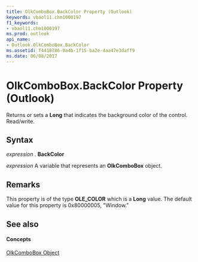 ```yaml
---
title: OlkComboBox.BackColor Property (Outlook)
keywords: vbaol11.chm1000197
f1_keywords:
- vbaol11.chm1000197
ms.prod: outlook
api_name:
- Outlook.OlkComboBox.BackColor
ms.assetid: f4418786-0a4b-1f15-ba2e-4aa47e3daff9
ms.date: 06/08/2017
---
```



# OlkComboBox.BackColor Property (Outlook)

Returns or sets a  **Long** that indicates the background color of the control. Read/write.


## Syntax

 _expression_ . **BackColor**

 _expression_ A variable that represents an **OlkComboBox** object.


## Remarks

This property is of the type  **OLE_COLOR** which is a **Long** value. The default value for this property is 0x80000005, "Window."


## See also


#### Concepts


[OlkComboBox Object](Outlook.OlkComboBox.md)

